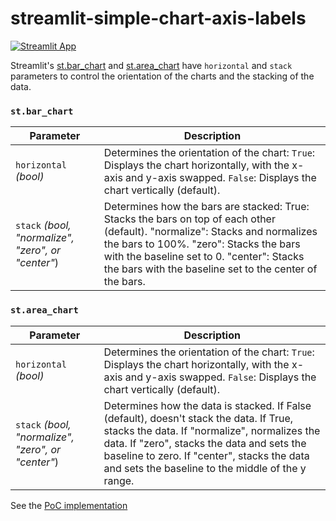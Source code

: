 # streamlit-simple-chart-axis-labels

[![Streamlit App](https://static.streamlit.io/badges/streamlit_badge_black_white.svg)](https://stack-horizontal-bar-area-charts-poc.streamlit.app)

Streamlit's [st.bar_chart](https://docs.streamlit.io/develop/api-reference/charts/st.bar_chart) and [st.area_chart](https://docs.streamlit.io/develop/api-reference/charts/st.area_chart) have `horizontal` and `stack` parameters to control the orientation of the charts and the stacking of the data.


### `st.bar_chart`

| Parameter | Description |
| --- | --- |
| `horizontal` *(bool)* | Determines the orientation of the chart: ``True``: Displays the chart horizontally, with the x-axis and y-axis swapped. ``False``: Displays the chart vertically (default). |
| `stack` *(bool, "normalize", "zero", or "center"*) | Determines how the bars are stacked: True: Stacks the bars on top of each other (default). "normalize": Stacks and normalizes the bars to 100%. "zero": Stacks the bars with the baseline set to 0. "center": Stacks the bars with the baseline set to the center of the bars.|

### `st.area_chart`

| Parameter | Description |
| --- | --- |
| `horizontal` *(bool)* | Determines the orientation of the chart: ``True``: Displays the chart horizontally, with the x-axis and y-axis swapped. ``False``: Displays the chart vertically (default). |
| `stack` *(bool, "normalize", "zero", or "center"*) | Determines how the data is stacked. If False (default), doesn't stack the data.  If True, stacks the data. If "normalize", normalizes the data. If "zero", stacks the data and sets the baseline to zero. If "center", stacks the data and sets the baseline to the middle of the y range. |



See the [PoC implementation](https://github.com/streamlit/streamlit/compare/develop...snehan/feature/chart-titles)